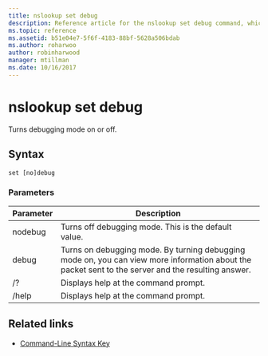 ```yaml
---
title: nslookup set debug
description: Reference article for the nslookup set debug command, which turns debugging mode on and off.
ms.topic: reference
ms.assetid: b51e04e7-5f6f-4183-88bf-5628a506bdab
ms.author: roharwoo
author: robinharwood
manager: mtillman
ms.date: 10/16/2017
---
```


# nslookup set debug

Turns debugging mode on or off.

## Syntax

```
set [no]debug
```

### Parameters

| Parameter | Description |
| ---------- | ---------- |
| nodebug | Turns off debugging mode. This is the default value. |
| debug | Turns on debugging mode. By turning debugging mode on, you can view more information about the packet sent to the server and the resulting answer. |
| /? | Displays help at the command prompt. |
| /help | Displays help at the command prompt. |

## Related links

- [Command-Line Syntax Key](command-line-syntax-key.md)
